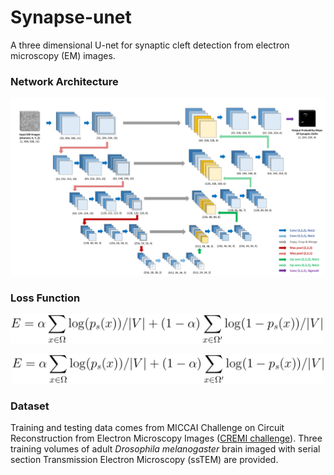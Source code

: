 # Synapse-unet
A three dimensional U-net for synaptic cleft detection from electron microscopy (EM) images. 

### Network Architecture
![image](https://github.com/zudi-lin/synapse-unet/raw/master/img/unet_synapse.png)

### Loss Function
<span><img width="500" alt="" src="https://github.com/zudi-lin/synapse-unet/raw/master/img/loss_function.png" /></span> 

<div style="text-align: center;">
<img width="500" alt="" src="https://github.com/zudi-lin/synapse-unet/raw/master/img/loss_function.png" /></div>

### Dataset
Training and testing data comes from MICCAI Challenge on Circuit Reconstruction from Electron Microscopy Images ([CREMI challenge](https://cremi.org)). Three training volumes of adult *Drosophila melanogaster* brain imaged with serial section Transmission Electron Microscopy (ssTEM) are provided.
